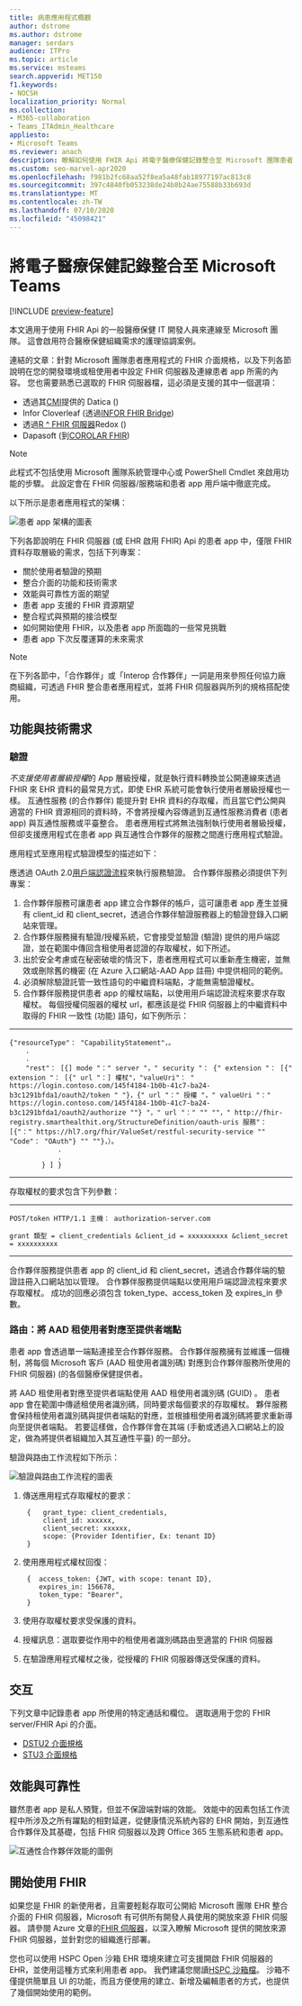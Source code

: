 ```yaml
---
title: 病患應用程式概觀
author: dstrome
ms.author: dstrome
manager: serdars
audience: ITPro
ms.topic: article
ms.service: msteams
search.appverid: MET150
f1.keywords:
- NOCSH
localization_priority: Normal
ms.collection:
- M365-collaboration
- Teams_ITAdmin_Healthcare
appliesto:
- Microsoft Teams
ms.reviewer: anach
description: 瞭解如何使用 FHIR Api 將電子醫療保健記錄整合至 Microsoft 團隊患者 app。
ms.custom: seo-marvel-apr2020
ms.openlocfilehash: f981b2fc68aa52f8ea5a48fab18977197ac813c8
ms.sourcegitcommit: 397c4840fb053238de24b8b24ae75588b33b693d
ms.translationtype: MT
ms.contentlocale: zh-TW
ms.lasthandoff: 07/10/2020
ms.locfileid: "45098421"
---
```

# <a name="integrating-electronic-healthcare-records-into-microsoft-teams"></a>將電子醫療保健記錄整合至 Microsoft Teams

[!INCLUDE [preview-feature](../../includes/preview-feature.md)]

本文適用于使用 FHIR Api 的一般醫療保健 IT 開發人員來連線至 Microsoft 團隊。 這會啟用符合醫療保健組織需求的護理協調案例。

連結的文章：針對 Microsoft 團隊患者應用程式的 FHIR 介面規格，以及下列各節說明在您的開發環境或租使用者中設定 FHIR 伺服器及連線患者 app 所需的內容。 您也需要熟悉已選取的 FHIR 伺服器檔，這必須是支援的其中一個選項：
- 透過其[CMI](https://datica.com/compliant-managed-integration/)提供的 Datica () 
- Infor Cloverleaf (透過[INFOR FHIR Bridge](https://pages.infor.com/hcl-infor-fhir-bridge-brochure.html)) 
- 透過[R ^ FHIR 伺服器](https://www.redoxengine.com/fhir/)Redox () 
- Dapasoft (到[COROLAR FHIR](https://www.dapasoft.com/corolar-fhir-server-for-microsoft-teams/)) 

> [!NOTE]
> 此程式不包括使用 Microsoft 團隊系統管理中心或 PowerShell Cmdlet 來啟用功能的步驟。 此設定會在 FHIR 伺服器/服務端和患者 app 用戶端中徹底完成。

以下所示是患者應用程式的架構：

![患者 app 架構的圖表](../../media/patients-app-architecture.png)

下列各節說明在 FHIR 伺服器 (或 EHR 啟用 FHIR) Api 的患者 app 中，僅限 FHIR 資料存取層級的需求，包括下列專案：

- 關於使用者驗證的預期
- 整合介面的功能和技術需求
- 效能與可靠性方面的期望
- 患者 app 支援的 FHIR 資源期望
- 整合程式與預期的接洽模型
- 如何開始使用 FHIR，以及患者 app 所面臨的一些常見挑戰
- 患者 app 下次反覆運算的未來需求

> [!NOTE]
> 在下列各節中，「合作夥伴」或「Interop 合作夥伴」一詞是用來參照任何協力廠商組織，可透過 FHIR 整合患者應用程式，並將 FHIR 伺服器與所列的規格搭配使用。

## <a name="functional-and-technical-requirements"></a>功能與技術需求  

### <a name="authentication"></a>驗證  

*不支援使用者層級授權*的 App 層級授權，就是執行資料轉換並公開連線來透過 FHIR 來 EHR 資料的最常見方式，即使 EHR 系統可能會執行使用者層級授權也一樣。 互通性服務 (的合作夥伴) 能提升對 EHR 資料的存取權，而且當它們公開與適當的 FHIR 資源相同的資料時，不會將授權內容傳遞到互通性服務消費者 (患者 app) 與互通性服務或平臺整合。 患者應用程式將無法強制執行使用者層級授權，但卻支援應用程式在患者 app 與互通性合作夥伴的服務之間進行應用程式驗證。

應用程式至應用程式驗證模型的描述如下：

應透過 OAuth 2.0[用戶端認證流程](https://www.oauth.com/oauth2-servers/access-tokens/client-credentials/)來執行服務驗證。 合作夥伴服務必須提供下列專案：

1. 合作夥伴服務可讓患者 app 建立合作夥伴的帳戶，這可讓患者 app 產生並擁有 client_id 和 client_secret，透過合作夥伴驗證服務器上的驗證登錄入口網站來管理。
2. 合作夥伴服務擁有驗證/授權系統，它會接受並驗證 (驗證) 提供的用戶端認證，並在範圍中傳回含租使用者認證的存取權杖，如下所述。
3. 出於安全考慮或在秘密破壞的情況下，患者應用程式可以重新產生機密，並無效或刪除舊的機密 (在 Azure 入口網站-AAD App 註冊) 中提供相同的範例。
4. 必須解除驗證託管一致性語句的中繼資料端點，才能無需驗證權杖。
5. 合作夥伴服務提供患者 app 的權杖端點，以使用用戶端認證流程來要求存取權杖。 每個授權伺服器的權杖 url，都應該是從 FHIR 伺服器上的中繼資料中取得的 FHIR 一致性 (功能) 語句，如下例所示：

* * *
    {"resourceType"： "CapabilityStatement"，。
        .
        .
        "rest"： [{] mode "：" server "，" security "： {" extension "： [{" extension "： [{" url "：] 權杖"，"valueUri"： " https://login.contoso.com/145f4184-1b0b-41c7-ba24-b3c1291bfda1/oauth2/token " "}，{" url "：" 授權 "，" valueUri "：" https://login.contoso.com/145f4184-1b0b-41c7-ba24-b3c1291bfda1/oauth2/authorize ""} "，" url "：" "" ""，" http://fhir-registry.smarthealthit.org/StructureDefinition/oauth-uris 服務"： [{"：" https://hl7.org/fhir/ValueSet/restful-security-service "" "Code"： "OAuth"} "" ""}，）。
                .
                .
            } ] }

* * *

存取權杖的要求包含下列參數：

* * *

    POST/token HTTP/1.1 主機： authorization-server.com

    grant 類型 = client_credentials &client_id = xxxxxxxxxx &client_secret = xxxxxxxxxx

* * *

合作夥伴服務提供患者 app 的 client_id 和 client_secret，透過合作夥伴端的驗證註冊入口網站加以管理。 合作夥伴服務提供端點以使用用戶端認證流程來要求存取權杖。 成功的回應必須包含 token_type、access_token 及 expires_in 參數。

### <a name="routing-mapping-aad-tenant-to-the-provider-endpoint"></a>路由：將 AAD 租使用者對應至提供者端點

患者 app 會透過單一端點連接至合作夥伴服務。 合作夥伴服務擁有並維護一個機制，將每個 Microsoft 客戶 (AAD 租使用者識別碼) 對應到合作夥伴服務所使用的 FHIR 伺服器)  (的各個醫療保健提供者。

將 AAD 租使用者對應至提供者端點使用 AAD 租使用者識別碼 (GUID) 。 患者 app 會在範圍中傳遞租使用者識別碼，同時要求每個要求的存取權杖。 夥伴服務會保持租使用者識別碼與提供者端點的對應，並根據租使用者識別碼將要求重新導向至提供者端點。 若要這樣做，合作夥伴會在其端 (手動或透過入口網站上的設定，做為將提供者組織加入其互通性平臺) 的一部分。

驗證與路由工作流程如下所示：

![驗證與路由工作流程的圖表](../../media/Patient-app-6.png)

1. 傳送應用程式存取權杖的要求：
 
        {   grant_type: client_credentials,
            client_id: xxxxxx, 
            client_secret: xxxxxx,
            scope: {Provider Identifier, Ex: tenant ID}
        }

2. 使用應用程式權杖回復：

        {  access_token: {JWT, with scope: tenant ID},
           expires_in: 156678,
           token_type: "Bearer",
        }

3. 使用存取權杖要求受保護的資料。
4. 授權訊息：選取要從作用中的租使用者識別碼路由至適當的 FHIR 伺服器
5. 在驗證應用程式權杖之後，從授權的 FHIR 伺服器傳送受保護的資料。

## <a name="interfaces"></a>交互

下列文章中記錄患者 app 所使用的特定通話和欄位。 選取適用于您的 FHIR server/FHIR Api 的介面。

- [DSTU2 介面規格](dstu2-interface.md)
- [STU3 介面規格](stu3-interface.md)

## <a name="performance-and-reliability"></a>效能與可靠性

雖然患者 app 是私人預覽，但並不保證端對端的效能。 效能中的因素包括工作流程中所涉及之所有躍點的相對延遲，從健康情況系統內容的 EHR 開始，到互通性合作夥伴及其基礎，包括 FHIR 伺服器以及跨 Office 365 生態系統和患者 app。

![互通性合作夥伴效能的圖例](../../media/FHIR.png)

## <a name="get-started-with-fhir"></a>開始使用 FHIR  

如果您是 FHIR 的新使用者，且需要輕鬆存取可公開給 Microsoft 團隊 EHR 整合介面的 FHIR 伺服器，Microsoft 有可供所有開發人員使用的開放來源 FHIR 伺服器。 請參閱 Azure 文章的[FHIR 伺服器](https://docs.microsoft.com/azure/healthcare-apis/overview-open-source-server)，以深入瞭解 Microsoft 提供的開放來源 FHIR 伺服器，並針對您的組織進行部署。

您也可以使用 HSPC Open 沙箱 EHR 環境來建立可支援開啟 FHIR 伺服器的 EHR，並使用這種方式來利用患者 app。 我們建議您閱讀[HSPC 沙箱檔](https://healthservices.atlassian.net/wiki/spaces/HSPC/pages/64585866/HSPC+Sandbox)。 沙箱不僅提供簡單且 UI 的功能，而且方便使用的建立、新增及編輯患者的方式，也提供了幾個開始使用的範例。 